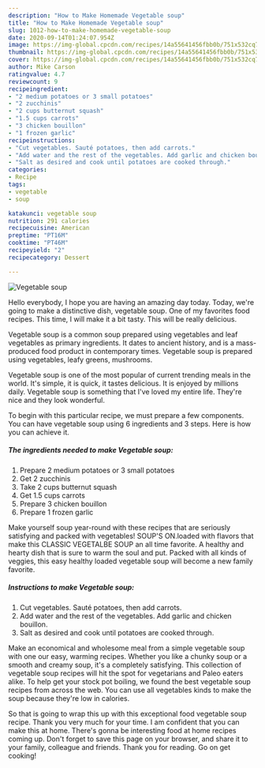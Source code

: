 ```yaml
---
description: "How to Make Homemade Vegetable soup"
title: "How to Make Homemade Vegetable soup"
slug: 1012-how-to-make-homemade-vegetable-soup
date: 2020-09-14T01:24:07.954Z
image: https://img-global.cpcdn.com/recipes/14a55641456fbb0b/751x532cq70/vegetable-soup-recipe-main-photo.jpg
thumbnail: https://img-global.cpcdn.com/recipes/14a55641456fbb0b/751x532cq70/vegetable-soup-recipe-main-photo.jpg
cover: https://img-global.cpcdn.com/recipes/14a55641456fbb0b/751x532cq70/vegetable-soup-recipe-main-photo.jpg
author: Mike Carson
ratingvalue: 4.7
reviewcount: 9
recipeingredient:
- "2 medium potatoes or 3 small potatoes"
- "2 zucchinis"
- "2 cups butternut squash"
- "1.5 cups carrots"
- "3 chicken bouillon"
- "1 frozen garlic"
recipeinstructions:
- "Cut vegetables. Sauté potatoes, then add carrots."
- "Add water and the rest of the vegetables. Add garlic and chicken bouillon."
- "Salt as desired and cook until potatoes are cooked through."
categories:
- Recipe
tags:
- vegetable
- soup

katakunci: vegetable soup 
nutrition: 291 calories
recipecuisine: American
preptime: "PT16M"
cooktime: "PT46M"
recipeyield: "2"
recipecategory: Dessert

---
```



![Vegetable soup](https://img-global.cpcdn.com/recipes/14a55641456fbb0b/751x532cq70/vegetable-soup-recipe-main-photo.jpg)

Hello everybody, I hope you are having an amazing day today. Today, we're going to make a distinctive dish, vegetable soup. One of my favorites food recipes. This time, I will make it a bit tasty. This will be really delicious.

Vegetable soup is a common soup prepared using vegetables and leaf vegetables as primary ingredients. It dates to ancient history, and is a mass-produced food product in contemporary times. Vegetable soup is prepared using vegetables, leafy greens, mushrooms.

Vegetable soup is one of the most popular of current trending meals in the world. It's simple, it is quick, it tastes delicious. It is enjoyed by millions daily. Vegetable soup is something that I've loved my entire life. They're nice and they look wonderful.


To begin with this particular recipe, we must prepare a few components. You can have vegetable soup using 6 ingredients and 3 steps. Here is how you can achieve it.

<!--inarticleads1-->

##### The ingredients needed to make Vegetable soup:

1. Prepare 2 medium potatoes or 3 small potatoes
1. Get 2 zucchinis
1. Take 2 cups butternut squash
1. Get 1.5 cups carrots
1. Prepare 3 chicken bouillon
1. Prepare 1 frozen garlic


Make yourself soup year-round with these recipes that are seriously satisfying and packed with vegetables! SOUP&#39;S ON.loaded with flavors that make this CLASSIC VEGETALBE SOUP an all time favorite. A healthy and hearty dish that is sure to warm the soul and put. Packed with all kinds of veggies, this easy healthy loaded vegetable soup will become a new family favorite. 

<!--inarticleads2-->

##### Instructions to make Vegetable soup:

1. Cut vegetables. Sauté potatoes, then add carrots.
1. Add water and the rest of the vegetables. Add garlic and chicken bouillon.
1. Salt as desired and cook until potatoes are cooked through.


Make an economical and wholesome meal from a simple vegetable soup with one our easy, warming recipes. Whether you like a chunky soup or a smooth and creamy soup, it&#39;s a completely satisfying. This collection of vegetable soup recipes will hit the spot for vegetarians and Paleo eaters alike. To help get your stock pot boiling, we found the best vegetable soup recipes from across the web. You can use all vegetables kinds to make the soup because they&#39;re low in calories. 

So that is going to wrap this up with this exceptional food vegetable soup recipe. Thank you very much for your time. I am confident that you can make this at home. There's gonna be interesting food at home recipes coming up. Don't forget to save this page on your browser, and share it to your family, colleague and friends. Thank you for reading. Go on get cooking!
